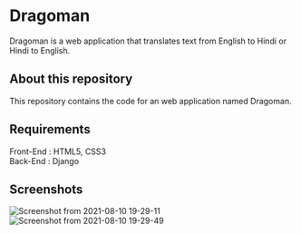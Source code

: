 # Dragoman

 Dragoman is a web application that translates text from English to Hindi or Hindi to English.
 
 ## About this repository

This repository contains the code for an web application named Dragoman.

## Requirements

Front-End : HTML5, CSS3                                                                                  
Back-End : Django

## Screenshots

![Screenshot from 2021-08-10 19-29-11](https://user-images.githubusercontent.com/73954439/128881861-b693a3d7-cd5d-4f09-85f7-163b0491a788.png)
![Screenshot from 2021-08-10 19-29-49](https://user-images.githubusercontent.com/73954439/128881858-98a2d7a0-8763-4cce-ae47-0185fed3ff85.png)

